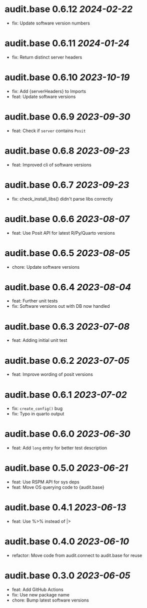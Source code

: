# audit.base 0.6.12 _2024-02-22_
- fix: Update software version numbers

# audit.base 0.6.11 _2024-01-24_
- fix: Return distinct server headers

# audit.base 0.6.10 _2023-10-19_
- fix: Add {serverHeaders} to Imports
- feat: Update software versions

# audit.base 0.6.9 _2023-09-30_
- feat: Check if `server` contains `Posit`

# audit.base 0.6.8 _2023-09-23_
- feat: Improved cli of software versions

# audit.base 0.6.7 _2023-09-23_
- fix: check_install_libs() didn't parse libs correctly

# audit.base 0.6.6 _2023-08-07_
- feat: Use Posit API for latest R/Py/Quarto versions

# audit.base 0.6.5 _2023-08-05_
- chore: Update software versions

# audit.base 0.6.4 _2023-08-04_
- feat: Further unit tests
- fix: Software versions out with DB now handled

# audit.base 0.6.3 _2023-07-08_
- feat: Adding initial unit test

# audit.base 0.6.2 _2023-07-05_
- feat: Improve wording of posit versions

# audit.base 0.6.1 _2023-07-02_
- fix: `create_config()` bug
- fix: Typo in quarto output

# audit.base 0.6.0 _2023-06-30_
- feat: Add `long` entry for better test description

# audit.base 0.5.0 _2023-06-21_
- feat: Use RSPM API for sys deps
- feat: Move OS querying code to {audit.base}

# audit.base 0.4.1 _2023-06-13_
- feat: Use %>% instead of |>

# audit.base 0.4.0 _2023-06-10_
- refactor: Move code from audit.connect to audit.base for reuse

# audit.base 0.3.0 _2023-06-05_
- feat: Add GitHub Actions
- fix: Use new package name
- chore: Bump latest software versions
